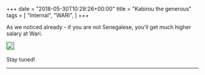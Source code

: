 +++
date = "2018-05-30T10:29:26+00:00"
title = "Kabirou the generous"
tags = [
    "Internal",
    "WARI",
]
+++

As we noticed already - if you are not Senegalese, you'll get much higher salary at Wari.

<p></p>
<div class="container" style="width:auto">
  <a target="blank" href="https://image.ibb.co/gmYjty/m303_1.jpg">
    <img src="https://image.ibb.co/gmYjty/m303_1.jpg"  style="padding:1px;border:thin solid green;max-width:100%">
  </a>
</div>

<!--more-->


<br>
Stay tuned!




<hr>
